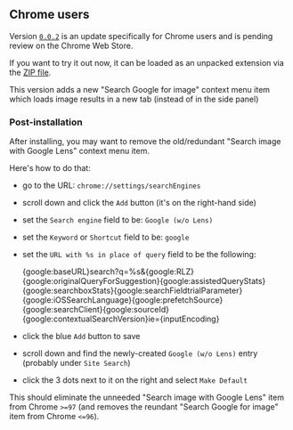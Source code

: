 ## Chrome users

Version [`0.0.2`](https://github.com/fanfare/disablegooglelens/releases/0.0.2) is an update specifically for Chrome users and is pending review on the Chrome Web Store.

If you want to try it out now, it can be loaded as an unpacked extension via the [ZIP file](https://github.com/fanfare/disablegooglelens/releases/download/0.0.2/disable-google-lens_manifest_v3_chrome-0.0.2.zip).

This version adds a new "Search Google for image" context menu item which loads image results in a new tab (instead of in the side panel)

### Post-installation

After installing, you may want to remove the old/redundant "Search image with Google Lens" context menu item.

Here's how to do that:

- go to the URL: `chrome://settings/searchEngines`
- scroll down and click the `Add` button (it's on the right-hand side)
- set the `Search engine` field to be: `Google (w/o Lens)`
- set the `Keyword` or `Shortcut` field to be: `google`
- set the `URL with %s in place of query` field to be the following:

    {google:baseURL}search?q=%s&{google:RLZ}{google:originalQueryForSuggestion}{google:assistedQueryStats}{google:searchboxStats}{google:searchFieldtrialParameter}{google:iOSSearchLanguage}{google:prefetchSource}{google:searchClient}{google:sourceId}{google:contextualSearchVersion}ie={inputEncoding}
    
- click the blue `Add` button to save
- scroll down and find the newly-created `Google (w/o Lens)` entry (probably under `Site Search`)
- click the 3 dots next to it on the right and select `Make Default`

This should eliminate the unneeded "Search image with Google Lens" item from Chrome `>=97` (and removes the reundant "Search Google for image" item from Chrome `<=96`).
